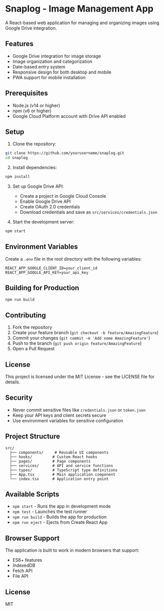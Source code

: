 # Snaplog - Image Management App

A React-based web application for managing and organizing images using Google Drive integration.

## Features

- Google Drive integration for image storage
- Image organization and categorization
- Date-based entry system
- Responsive design for both desktop and mobile
- PWA support for mobile installation

## Prerequisites

- Node.js (v14 or higher)
- npm (v6 or higher)
- Google Cloud Platform account with Drive API enabled

## Setup

1. Clone the repository:
```bash
git clone https://github.com/yourusername/snaplog.git
cd snaplog
```

2. Install dependencies:
```bash
npm install
```

3. Set up Google Drive API:
   - Create a project in Google Cloud Console
   - Enable Google Drive API
   - Create OAuth 2.0 credentials
   - Download credentials and save as `src/services/credentials.json`

4. Start the development server:
```bash
npm start
```

## Environment Variables

Create a `.env` file in the root directory with the following variables:
```
REACT_APP_GOOGLE_CLIENT_ID=your_client_id
REACT_APP_GOOGLE_API_KEY=your_api_key
```

## Building for Production

```bash
npm run build
```

## Contributing

1. Fork the repository
2. Create your feature branch (`git checkout -b feature/AmazingFeature`)
3. Commit your changes (`git commit -m 'Add some AmazingFeature'`)
4. Push to the branch (`git push origin feature/AmazingFeature`)
5. Open a Pull Request

## License

This project is licensed under the MIT License - see the LICENSE file for details.

## Security

- Never commit sensitive files like `credentials.json` or `token.json`
- Keep your API keys and client secrets secure
- Use environment variables for sensitive configuration

## Project Structure

```
src/
  ├── components/     # Reusable UI components
  ├── hooks/         # Custom React hooks
  ├── pages/         # Page components
  ├── services/      # API and service functions
  ├── types/         # TypeScript type definitions
  ├── App.tsx        # Main application component
  └── index.tsx      # Application entry point
```

## Available Scripts

- `npm start` - Runs the app in development mode
- `npm test` - Launches the test runner
- `npm run build` - Builds the app for production
- `npm run eject` - Ejects from Create React App

## Browser Support

The application is built to work in modern browsers that support:
- ES6+ features
- IndexedDB
- Fetch API
- File API

## License

MIT 